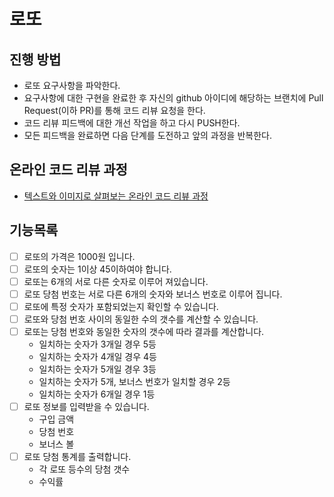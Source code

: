# 로또
## 진행 방법
* 로또 요구사항을 파악한다.
* 요구사항에 대한 구현을 완료한 후 자신의 github 아이디에 해당하는 브랜치에 Pull Request(이하 PR)를 통해 코드 리뷰 요청을 한다.
* 코드 리뷰 피드백에 대한 개선 작업을 하고 다시 PUSH한다.
* 모든 피드백을 완료하면 다음 단계를 도전하고 앞의 과정을 반복한다.

## 온라인 코드 리뷰 과정
* [텍스트와 이미지로 살펴보는 온라인 코드 리뷰 과정](https://github.com/next-step/nextstep-docs/tree/master/codereview)

## 기능목록
- [ ] 로또의 가격은 1000원 입니다.
- [ ] 로또의 숫자는 1이상 45이하여야 합니다.
- [ ] 로또는 6개의 서로 다른 숫자로 이루어 져있습니다.
- [ ] 로또 당첨 번호는 서로 다른 6개의 숫자와 보너스 번호로 이루어 집니다.
- [ ] 로또에 특정 숫자가 포함되었는지 확인할 수 있습니다.
- [ ] 로또와 당첨 번호 사이의 동일한 수의 갯수를 계산할 수 있습니다.
- [ ] 로또는 당첨 번호와 동일한 숫자의 갯수에 따라 결과를 계산합니다.
  - 일치하는 숫자가 3개일 경우 5등
  - 일치하는 숫자가 4개일 경우 4등
  - 일치하는 숫자가 5개일 경우 3등
  - 일치하는 숫자가 5개, 보너스 번호가 일치할 경우 2등
  - 일치하는 숫자가 6개일 경우 1등
- [ ] 로또 정보를 입력받을 수 있습니다.
  - 구입 금액
  - 당첨 번호
  - 보너스 볼
- [ ] 로또 당첨 통계를 출력합니다.
  - 각 로또 등수의 당첨 갯수
  - 수익률
  